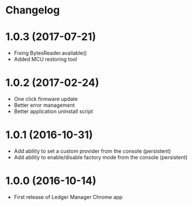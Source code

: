# Changelog
1.0.3 (2017-07-21)
==================

- Fixing BytesReader.available()
- Added MCU restoring tool

1.0.2 (2017-02-24)
=================

- One click firmware update
- Better error management
- Better application uninstall script

1.0.1 (2016-10-31)
==================

- Add ability to set a custom provider from the console (persistent)
- Add ability to enable/disable factory mode from the console (persistent)

1.0.0 (2016-10-14)
==================

- First release of Ledger Manager Chrome app